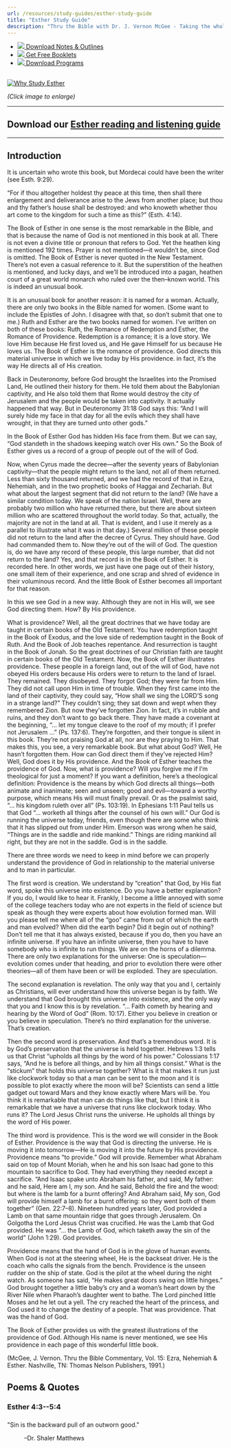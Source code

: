 ```yaml
---
url: /resources/study-guides/esther-study-guide
title: "Esther Study Guide"
description: "Thru the Bible with Dr. J. Vernon McGee - Taking the whole Word to the whole world"
---
```





* [*![](http://ttb.org/img/icon-download.png)* Download Notes & Outlines](/docs/default-source/notes-and-outlines_2022/no15_esther.pdf?sfvrsn=1c5d1816_2 "download notes")
* [*![](http://ttb.org/img/icon-document.png)* Get Free Booklets](/resources/electronic-booklets "get free booklets")
* [*![](http://ttb.org/img/icon-youtube-sm.png)* Download Programs](/resources/free-5-year-series-downloads "Listen")







## 


[![Why Study Esther](/images/default-source/Why-Study/why-study-esther.tmb-small.jpg?sfvrsn=57fb1d16_1 "Why Study Esther")](/images/default-source/Why-Study/why-study-esther.jpg?sfvrsn=57fb1d16_0)  

*(Click image to enlarge)*




---


## Download our [Esther reading and listening guide](/docs/default-source/read-thru/ttb_read-thru-esther.pdf?sfvrsn=8a8a1816_2 "Esther reading and listening guide")




---


## Introduction


It is uncertain who wrote this book, but Mordecai could have been the writer (see Esth. 9:29).


“For if thou altogether holdest thy peace at this time, then shall there enlargement and deliverance arise to the Jews from another place; but thou and thy father’s house shall be destroyed: and who knoweth whether thou art come to the kingdom for such a time as this?” (Esth. 4:14).


The Book of Esther in one sense is the most remarkable in the Bible, and that is because the name of God is not mentioned in this book at all. There is not even a divine title or pronoun that refers to God. Yet the heathen king is mentioned 192 times. Prayer is not mentioned—it wouldn’t be, since God is omitted. The Book of Esther is never quoted in the New Testament. There’s not even a casual reference to it. But the superstition of the heathen is mentioned, and lucky days, and we’ll be introduced into a pagan, heathen court of a great world monarch who ruled over the then–known world. This is indeed an unusual book.


It is an unusual book for another reason: it is named for a woman. Actually, there are only two books in the Bible named for women. (Some want to include the Epistles of John. I disagree with that, so don’t submit that one to me.) Ruth and Esther are the two books named for women. I’ve written on both of these books: Ruth, the Romance of Redemption and Esther, the Romance of Providence. Redemption is a romance; it is a love story. We love Him because He first loved us, and He gave Himself for us because He loves us. The Book of Esther is the romance of providence. God directs this material universe in which we live today by His providence. in fact, it’s the way He directs all of His creation.


Back in Deuteronomy, before God brought the Israelites into the Promised Land, He outlined their history for them. He told them about the Babylonian captivity, and He also told them that Rome would destroy the city of Jerusalem and the people would be taken into captivity. It actually happened that way. But in Deuteronomy 31:18 God says this: “And I will surely hide my face in that day for all the evils which they shall have wrought, in that they are turned unto other gods.”


In the Book of Esther God has hidden His face from them. But we can say, “God standeth in the shadows keeping watch over His own.” So the Book of Esther gives us a record of a group of people out of the will of God.


Now, when Cyrus made the decree—after the seventy years of Babylonian captivity—that the people might return to the land, not all of them returned. Less than sixty thousand returned, and we had the record of that in Ezra, Nehemiah, and in the two prophetic books of Haggai and Zechariah. But what about the largest segment that did not return to the land? (We have a similar condition today. We speak of the nation Israel. Well, there are probably two million who have returned there, but there are about sixteen million who are scattered throughout the world today. So that, actually, the majority are not in the land at all. That is evident, and I use it merely as a parallel to illustrate what it was in that day.) Several million of these people did not return to the land after the decree of Cyrus. They should have. God had commanded them to. Now they’re out of the will of God. The question is, do we have any record of these people, this large number, that did not return to the land? Yes, and that record is in the Book of Esther. It is recorded here. In other words, we just have one page out of their history, one small item of their experience, and one scrap and shred of evidence in their voluminous record. And the little Book of Esther becomes all important for that reason.


In this we see God in a new way. Although they are not in His will, we see God directing them. How? By His providence.


What is providence? Well, all the great doctrines that we have today are taught in certain books of the Old Testament. You have redemption taught in the Book of Exodus, and the love side of redemption taught in the Book of Ruth. And the Book of Job teaches repentance. And resurrection is taught in the Book of Jonah. So the great doctrines of our Christian faith are taught in certain books of the Old Testament. Now, the Book of Esther illustrates providence. These people in a foreign land, out of the will of God, have not obeyed His orders because His orders were to return to the land of Israel. They remained. They disobeyed. They forgot God; they were far from Him. They did not call upon Him in time of trouble. When they first came into the land of their captivity, they could say, “How shall we sing the LORD’S song in a strange land?” They couldn’t sing; they sat down and wept when they remembered Zion. But now they’ve forgotten Zion. In fact, it’s in rubble and ruins, and they don’t want to go back there. They have made a covenant at the beginning, “… let my tongue cleave to the roof of my mouth; if I prefer not Jerusalem …” (Ps. 137:6). They’re forgotten, and their tongue is silent in this book. They’re not praising God at all, nor are they praying to Him. That makes this, you see, a very remarkable book. But what about God? Well, He hasn’t forgotten them. How can God direct them if they’ve rejected Him? Well, God does it by His providence. And the Book of Esther teaches the providence of God. Now, what is providence? Will you forgive me if I’m theological for just a moment? If you want a definition, here’s a theological definition: Providence is the means by which God directs all things—both animate and inanimate; seen and unseen; good and evil—toward a worthy purpose, which means His will must finally prevail. Or as the psalmist said, “… his kingdom ruleth over all” (Ps. 103:19). In Ephesians 1:11 Paul tells us that God “… worketh all things after the counsel of his own will.” Our God is running the universe today, friends, even though there are some who think that it has slipped out from under Him. Emerson was wrong when he said, “Things are in the saddle and ride mankind.” Things are riding mankind all right, but they are not in the saddle. God is in the saddle.


There are three words we need to keep in mind before we can properly understand the providence of God in relationship to the material universe and to man in particular.


The first word is creation. We understand by “creation” that God, by His fiat word, spoke this universe into existence. Do you have a better explanation? If you do, I would like to hear it. Frankly, I become a little annoyed with some of the college teachers today who are not experts in the field of science but speak as though they were experts about how evolution formed man. Will you please tell me where all of the “goo” came from out of which the earth and man evolved? When did the earth begin? Did it begin out of nothing? Don’t tell me that it has always existed, because if you do, then you have an infinite universe. If you have an infinite universe, then you have to have somebody who is infinite to run things. We are on the horns of a dilemma. There are only two explanations for the universe: One is speculation—evolution comes under that heading, and prior to evolution there were other theories—all of them have been or will be exploded. They are speculation.


The second explanation is revelation. The only way that you and I, certainly as Christians, will ever understand how this universe began is by faith. We understand that God brought this universe into existence, and the only way that you and I know this is by revelation. “… Faith cometh by hearing and hearing by the Word of God” (Rom. 10:17). Either you believe in creation or you believe in speculation. There’s no third explanation for the universe. That’s creation.


Then the second word is preservation. And that’s a tremendous word. It is by God’s preservation that the universe is held together. Hebrews 1:3 tells us that Christ “upholds all things by the word of his power.” Colossians 1:17 says, “And he is before all things, and by him all things consist.” What is the “stickum” that holds this universe together? What is it that makes it run just like clockwork today so that a man can be sent to the moon and it is possible to plot exactly where the moon will be? Scientists can send a little gadget out toward Mars and they know exactly where Mars will be. You think it is remarkable that man can do things like that, but I think it is remarkable that we have a universe that runs like clockwork today. Who runs it? The Lord Jesus Christ runs the universe. He upholds all things by the word of His power.


The third word is providence. This is the word we will consider in the Book of Esther. Providence is the way that God is directing the universe. He is moving it into tomorrow—He is moving it into the future by His providence. Providence means “to provide.” God will provide. Remember what Abraham said on top of Mount Moriah, when he and his son Isaac had gone to this mountain to sacrifice to God. They had everything they needed except a sacrifice. “And Isaac spake unto Abraham his father, and said, My father: and he said, Here am I, my son. And he said, Behold the fire and the wood: but where is the lamb for a burnt offering? And Abraham said, My son, God will provide himself a lamb for a burnt offering: so they went both of them together” (Gen. 22:7–8). Nineteen hundred years later, God provided a Lamb on that same mountain ridge that goes through Jerusalem. On Golgotha the Lord Jesus Christ was crucified. He was the Lamb that God provided. He was “… the Lamb of God, which taketh away the sin of the world” (John 1:29). God provides.


Providence means that the hand of God is in the glove of human events. When God is not at the steering wheel, He is the backseat driver. He is the coach who calls the signals from the bench. Providence is the unseen rudder on the ship of state. God is the pilot at the wheel during the night watch. As someone has said, “He makes great doors swing on little hinges.” God brought together a little baby’s cry and a woman’s heart down by the River Nile when Pharaoh’s daughter went to bathe. The Lord pinched little Moses and he let out a yell. The cry reached the heart of the princess, and God used it to change the destiny of a people. That was providence. That was the hand of God.


The Book of Esther provides us with the greatest illustrations of the providence of God. Although His name is never mentioned, we see His providence in each page of this wonderful little book.


(McGee, J. Vernon. Thru the Bible Commentary, Vol. 15: Ezra, Nehemiah & Esther. Nashville, TN: Thomas Nelson Publishers, 1991.)







## Poems & Quotes






### Esther 4:3--5:4


### 






"Sin is the backward pull of an outworn good."  

          –Dr. Shaler Matthews 






